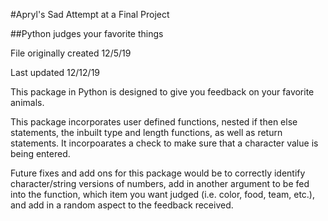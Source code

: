 #Apryl's Sad Attempt at a Final Project

##Python judges your favorite things

File originally created 12/5/19

Last updated 12/12/19


This package in Python is designed to give you feedback on your favorite animals.

This package incorporates user defined functions, nested if then else statements, the inbuilt type and length functions, as well as return statements. It incorpoarates a check to make sure that a character value is being entered.

Future fixes and add ons for this package would be to correctly identify character/string versions of numbers, add in another argument to be fed into the function, which item you want judged (i.e. color, food, team, etc.), and add in a random aspect to the feedback received.

